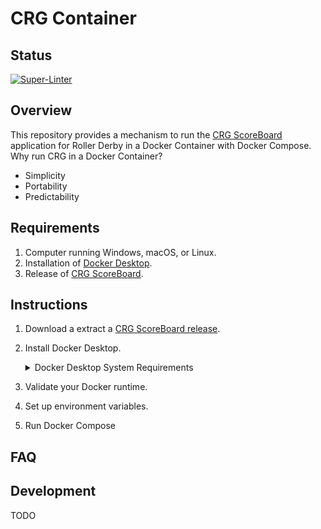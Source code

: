 # CRG Container

## Status

[![Super-Linter](https://github.com/timothyhull/crg-container/actions/workflows/lint-files.yml/badge.svg)](https://github.com/marketplace/actions/super-linter)

## Overview

This repository provides a mechanism to run the [CRG ScoreBoard](https://github.com/rollerderby/scoreboard "CRG ScoreBoard Git Repository") application for Roller Derby in a Docker Container with Docker Compose.  Why run CRG in a Docker Container?

- Simplicity
- Portability
- Predictability

## Requirements

1. Computer running Windows, macOS, or Linux.
2. Installation of [Docker Desktop](https://www.docker.com/products/docker-desktop "Download Docker Desktop").
3. Release of [CRG ScoreBoard](https://github.com/rollerderby/scoreboard/releases "CRG ScoreBoard Releases").

## Instructions

1. Download a extract a [CRG ScoreBoard release](https://github.com/rollerderby/scoreboard/releases "CRG ScoreBoard Releases").
2. Install Docker Desktop.

    <details>
    <summary>Docker Desktop System Requirements</summary>

    - [Windows](https://docs.docker.com/desktop/install/windows-install "Docker Desktop for Windows System Requirements")
    - [macOS](https://docs.docker.com/desktop/install/mac-install "Docker Desktop for macOS System Requirements")
    - [Linux](https://docs.docker.com/desktop/install/linux-install "Docker Desktop for Linux System Requirements")

    </details>

3. Validate your Docker runtime.
4. Set up environment variables.
5. Run Docker Compose

## FAQ

## Development

TODO
